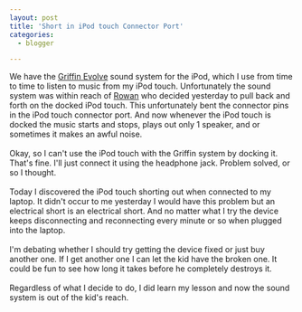 ```yaml
---
layout: post
title: 'Short in iPod touch Connector Port'
categories:
  - blogger

---
```


We have the <a href="http://www.griffintechnology.com/products/evolve">Griffin Evolve</a> sound system for the iPod, which I use from time to time to listen to music from my iPod touch.  Unfortunately the sound system was within reach of <a href="http://www.rowanturner.net/">Rowan</a> who decided yesterday to pull back and forth on the docked iPod touch.  This unfortunately bent the connector pins in the iPod touch connector port.  And now whenever the iPod touch is docked the music starts and stops, plays out only 1 speaker, and or sometimes it makes an awful noise. <br /><br />Okay, so I can't use the iPod touch with the Griffin system by docking it.  That's fine.  I'll just connect it using the headphone jack.  Problem solved, or so I thought.<br /><br />Today I discovered the iPod touch shorting out when connected to my laptop.  It didn't occur to me yesterday I would have this problem but an electrical short is an electrical short. And no matter what I try the device keeps disconnecting and reconnecting every minute or so when plugged into the laptop.<br /><br />I'm debating whether I should try getting the device fixed or just buy another one.  If I get another one I can let the kid have the broken one.  It could be fun to see how long it takes before he completely destroys it. <br /><br />Regardless of what I decide to do, I did learn my lesson and now the sound system is out of the kid's reach.

